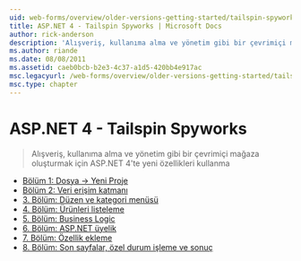```yaml
---
uid: web-forms/overview/older-versions-getting-started/tailspin-spyworks/index
title: ASP.NET 4 - Tailspin Spyworks | Microsoft Docs
author: rick-anderson
description: 'Alışveriş, kullanıma alma ve yönetim gibi bir çevrimiçi mağaza oluşturmak için ASP.NET 4''te yeni özellikleri kullanma'
ms.author: riande
ms.date: 08/08/2011
ms.assetid: caeb0bcb-b2e3-4c37-a1d5-420bb4e917ac
msc.legacyurl: /web-forms/overview/older-versions-getting-started/tailspin-spyworks
msc.type: chapter
---
```

<a name="aspnet-4---tailspin-spyworks"></a>ASP.NET 4 - Tailspin Spyworks
====================
> Alışveriş, kullanıma alma ve yönetim gibi bir çevrimiçi mağaza oluşturmak için ASP.NET 4'te yeni özellikleri kullanma


- [Bölüm 1: Dosya -> Yeni Proje](tailspin-spyworks-part-1.md)
- [Bölüm 2: Veri erişim katmanı](tailspin-spyworks-part-2.md)
- [3. Bölüm: Düzen ve kategori menüsü](tailspin-spyworks-part-3.md)
- [4. Bölüm: Ürünleri listeleme](tailspin-spyworks-part-4.md)
- [5. Bölüm: Business Logic](tailspin-spyworks-part-5.md)
- [6. Bölüm: ASP.NET üyelik](tailspin-spyworks-part-6.md)
- [7. Bölüm: Özellik ekleme](tailspin-spyworks-part-7.md)
- [8. Bölüm: Son sayfalar, özel durum işleme ve sonuç](tailspin-spyworks-part-8.md)
